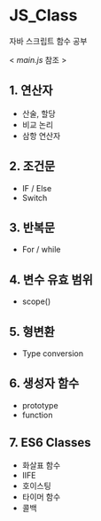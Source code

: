 # JS_Class
자바 스크립트 함수 공부

< _main.js_ 참조 >

## 1. 연산자
- 산술, 할당
- 비교 논리
- 삼항 연산자

## 2. 조건문
- IF / Else
- Switch

## 3. 반복문 
- For / while


## 4. 변수 유효 범위
- scope()

## 5. 형변환
- Type conversion

## 6. 생성자 함수
- prototype
- function


## 7. ES6 Classes
- 화살표 함수
- IIFE
- 호이스팅
- 타이머 함수
- 콜백
	
